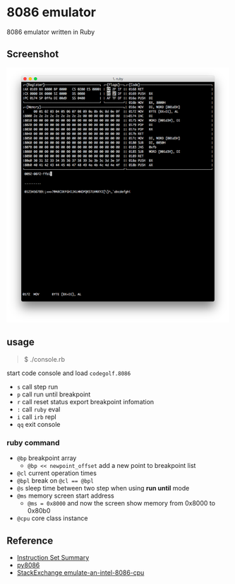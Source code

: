 # 8086 emulator

8086 emulator written in Ruby

## Screenshot

![](./screenshot.png)

## usage

> $ ./console.rb

start code console and load `codegolf.8086`

 - `s` call step run
 - `p` call run until breakpoint
 - `r` call reset status export breakpoint infomation
 - `:` call `ruby` eval
 - `i` call `irb` repl
 - `qq` exit console

### ruby command

 - `@bp` breakpoint array
    - `@bp << newpoint_offset` add a new point to breakpoint list
 - `@cl` current operation times
 - `@bpl` break on `@cl == @bpl`
 - `@s` sleep time between two step when using __run until__ mode
 - `@ms` memory screen start address
    - `@ms = 0x8000` and now the screen show memory from 0x8000 to 0x80b0
 - `@cpu` core class instance

## Reference

 - [Instruction Set Summary](http://datasheets.chipdb.org/Intel/x86/808x/datashts/8086/231455-006.pdf)
 - [py8086](https://github.com/julienaubert/py8086)
 - [StackExchange emulate-an-intel-8086-cpu](http://codegolf.stackexchange.com/questions/4732/emulate-an-intel-8086-cpu)

